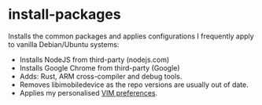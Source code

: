 # install-packages

Installs the common packages and applies configurations I frequently apply to vanilla Debian/Ubuntu systems:

* Installs NodeJS from third-party (nodejs.com)
* Installs Google Chrome from third-party (Google)
* Adds: Rust, ARM cross-compiler and debug tools.
* Removes libimobiledevice as the repo versions are usually out of date.
* Applies my personalised [VIM preferences](https://github.com/dgrubb/vim-config).

